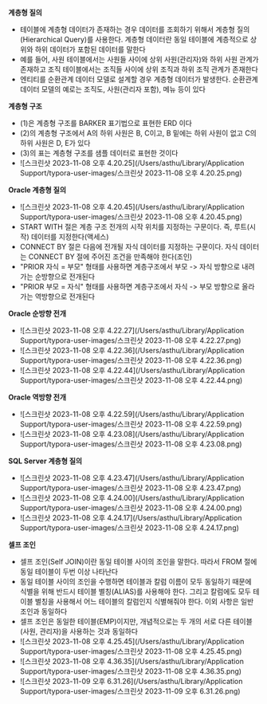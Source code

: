 **계층형 질의**

- 테이블에 계층형 데이터가 존재하는 경우 데이터를 조회하기 위해서 계층형 질의(Hierarchical Query)를 사용한다. 계층형 데이터란 동일 테이블에 계층적으로 상위와 하위 데이터가 포함된 데이터를 말한다
- 예를 들어, 사원 테이블에서는 사원들 사이에 상위 사원(관리자)와 하위 사원 관계가 존재하고 조직 테이블에서는 조직들 사이에 상위 조직과 하위 조직 관계가 존재한다 
- 엔티티를 순환관계 데이터 모델로 설계할 경우 계층형 데이터가 발생한다. 순환관계 데이터 모델의 예로는 조직도, 사원(관리자 포함), 메뉴 등이 있다

**계층형 구조**

- (1)은 계층형 구조를 BARKER 표기법으로 표현한 ERD 이다
- (2)의 계층형 구조에서 A의 하위 사원은 B, C이고, B 밑에는 하위 사원이 없고 C의 하위 사원은 D, E가 있다
- (3)의 표는 계층형 구조를 샘플 데이터로 표현한 것이다
- ![스크린샷 2023-11-08 오후 4.20.25](/Users/asthu/Library/Application Support/typora-user-images/스크린샷 2023-11-08 오후 4.20.25.png)

**Oracle 계층형 질의**

- ![스크린샷 2023-11-08 오후 4.20.45](/Users/asthu/Library/Application Support/typora-user-images/스크린샷 2023-11-08 오후 4.20.45.png)
- START WITH 절은 계층 구조 전개의 시작 위치를 지정하는 구문이다. 즉, 루트(시작) 데이터를 지정한다(액세스)
- CONNECT BY 절은 다음에 전개될 자식 데이터를 지정하는 구문이다. 자식 데이터는 CONNECT BY 절에 주어진 조건을 만족해야 한다(조인)
- "PRIOR 자식 = 부모" 형태를 사용하면 계층구조에서 부모 -> 자식 방향으로 내려가는 순방향으로 전개된다
- "PRIOR 부모 = 자식" 형태를 사용하면 계층구조에서 자식 -> 부모 방향으로 올라가는 역방향으로 전개된다

**Oracle 순방향 전개**

- ![스크린샷 2023-11-08 오후 4.22.27](/Users/asthu/Library/Application Support/typora-user-images/스크린샷 2023-11-08 오후 4.22.27.png)
- ![스크린샷 2023-11-08 오후 4.22.36](/Users/asthu/Library/Application Support/typora-user-images/스크린샷 2023-11-08 오후 4.22.36.png)
- ![스크린샷 2023-11-08 오후 4.22.44](/Users/asthu/Library/Application Support/typora-user-images/스크린샷 2023-11-08 오후 4.22.44.png)

**Oracle 역방향 전개**

- ![스크린샷 2023-11-08 오후 4.22.59](/Users/asthu/Library/Application Support/typora-user-images/스크린샷 2023-11-08 오후 4.22.59.png)
- ![스크린샷 2023-11-08 오후 4.23.08](/Users/asthu/Library/Application Support/typora-user-images/스크린샷 2023-11-08 오후 4.23.08.png)

**SQL Server 계층형 질의**

- ![스크린샷 2023-11-08 오후 4.23.47](/Users/asthu/Library/Application Support/typora-user-images/스크린샷 2023-11-08 오후 4.23.47.png)
- ![스크린샷 2023-11-08 오후 4.24.00](/Users/asthu/Library/Application Support/typora-user-images/스크린샷 2023-11-08 오후 4.24.00.png)
- ![스크린샷 2023-11-08 오후 4.24.17](/Users/asthu/Library/Application Support/typora-user-images/스크린샷 2023-11-08 오후 4.24.17.png)

**셀프 조인**

- 셀프 조인(Self JOIN)이란 동일 테이블 사이의 조인을 말한다. 따라서 FROM 절에 동일 테이블이 두번 이상 나타난다
- 동일 테이블 사이의 조인을 수행하면 테이블과 칼럼 이름이 모두 동일하기 때문에 식별을 위해 반드시 테이블 별칭(ALIAS)를 사용해야 한다. 그리고 칼럼에도 모두 테이블 별칭을 사용해서 어느 테이블의 칼럼인지 식별해줘야 한다. 이외 사항은 일반 조인과 동일하다
- 셀프 조인은 동일한 테이블(EMP)이지만, 개념적으로는 두 개의 서로 다른 테이블(사원, 관리자)을 사용하는 것과 동일하다
- ![스크린샷 2023-11-08 오후 4.25.45](/Users/asthu/Library/Application Support/typora-user-images/스크린샷 2023-11-08 오후 4.25.45.png)
- ![스크린샷 2023-11-08 오후 4.36.35](/Users/asthu/Library/Application Support/typora-user-images/스크린샷 2023-11-08 오후 4.36.35.png)
- ![스크린샷 2023-11-09 오후 6.31.26](/Users/asthu/Library/Application Support/typora-user-images/스크린샷 2023-11-09 오후 6.31.26.png)

